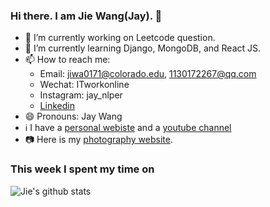 ### Hi there. I am Jie Wang(Jay). 👋

- 🔭 I’m currently working on Leetcode question.
- 🌱 I’m currently learning Django, MongoDB, and React JS.
- 📫 How to reach me: 
     - Email: jiwa0171@colorado.edu, 1130172267@qq.com
     - Wechat: ITworkonline
     - Instagram: jay_nlper
     - [Linkedin](https://www.linkedin.com/in/jiewangcub/)
- 😄 Pronouns: Jay Wang
- ℹ️ I have a [personal webiste](http://blog.itworkonline.top/) and a [youtube channel](https://www.youtube.com/channel/UCLeyszq3quKox7BlVDfL6vQ?view_as=subscriber)
- 📷 Here is my [photography website](https://unsplash.com/@itworkonline).  



### This week I spent my time on ###

![Jie's github stats](https://github-readme-stats.vercel.app/api/top-langs/?username=ITworkonline&hide_title=true&hide_border=true&langs_count=7&count_private=true&show_icons=true&&layout=compact)
